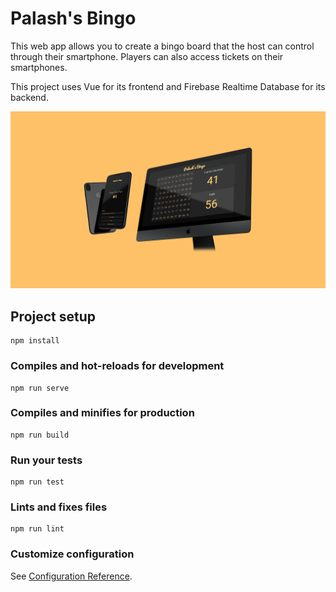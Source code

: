 # Palash's Bingo

This web app allows you to create a bingo board that the host can control through their smartphone. Players can also access tickets on their smartphones.

This project uses Vue for its frontend and Firebase Realtime Database for its backend. 

![alt text](https://github.com/PalashSharma20/bingo/blob/master/bingo-preview.png?raw=true)

## Project setup
```
npm install
```

### Compiles and hot-reloads for development
```
npm run serve
```

### Compiles and minifies for production
```
npm run build
```

### Run your tests
```
npm run test
```

### Lints and fixes files
```
npm run lint
```

### Customize configuration
See [Configuration Reference](https://cli.vuejs.org/config/).
